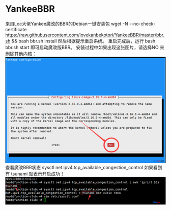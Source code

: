 # YankeeBBR
来自Loc大佬Yankee魔改的BBR的Debian一键安装包
wget -N --no-check-certificate https://raw.githubusercontent.com/lovekanbekotori/YankeeBBR/master/bbr.sh &amp;&amp; bash bbr.sh install
然后根据提示重启系统。
重启完成后，运行
bash bbr.sh start
即可启动魔改版BBR。
安装过程中如果出现这张图片，请选择NO 来删除其他内核：
![1](https://raw.githubusercontent.com/lovekanbekotori/YankeeBBR/master/bbr1.png)
查看魔改BBR状态
sysctl net.ipv4.tcp_available_congestion_control
如果看到有 tsunami 就表示开启成功！
![2](https://raw.githubusercontent.com/lovekanbekotori/YankeeBBR/master/bbr2.png)

